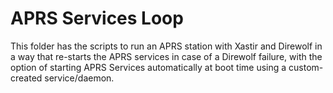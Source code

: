 # APRS Services Loop
This folder has the scripts to run an APRS station with Xastir and Direwolf in a way that re-starts the APRS services in case of a Direwolf failure, with the option of starting APRS Services automatically at boot time using a custom-created service/daemon.